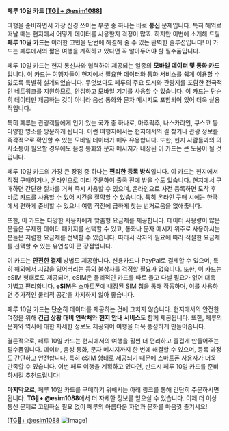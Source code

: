 **페루 10일 카드 [[TG💪+ @esim1088](https://t.me/s/esim1088)]**

여행을 준비하면서 가장 신경 쓰이는 부분 중 하나는 바로 **통신** 문제입니다. 특히 해외로 떠날 때는 현지에서 어떻게 데이터를 사용할지 걱정이 많죠. 하지만 이번에 소개해 드릴 **페루 10일 카드**는 이러한 고민을 단번에 해결해 줄 수 있는 완벽한 솔루션입니다! 이 카드는 페루에서의 짧은 여행을 계획하고 있다면 꼭 알아두어야 할 필수품입니다.

페루 10일 카드는 현지 통신사와 협력하여 제공되는 일종의 **모바일 데이터 및 통화 카드**입니다. 이 카드는 여행자들이 현지에서 필요한 데이터와 통화 서비스를 쉽게 이용할 수 있도록 특별히 설계되었습니다. 무엇보다도 페루의 주요 도시와 관광지를 포함한 전국적인 네트워크를 지원하므로, 안심하고 모바일 기기를 사용할 수 있습니다. 이 카드는 단순히 데이터만 제공하는 것이 아니라 음성 통화와 문자 메시지도 포함되어 있어 더욱 실용적입니다.

특히 페루는 관광객들에게 인기 있는 국가 중 하나로, 마추픽추, 나스카라인, 쿠스코 등 다양한 명소를 방문하게 됩니다. 이런 여행지에서는 현지에서의 길 찾기나 관광 정보를 즉각적으로 확인할 수 있는 모바일 데이터가 매우 유용합니다. 또한, 현지 사람들과의 의사소통이 필요할 경우에도 음성 통화와 문자 메시지가 내장된 이 카드는 큰 도움이 될 것입니다.

페루 10일 카드의 가장 큰 장점 중 하나는 **편리한 등록 방식**입니다. 이 카드는 현지에서 직접 구매하거나, 온라인으로 미리 주문하여 출국 전에 받을 수도 있습니다. 현지에서 구매하면 간단한 절차를 거쳐 즉시 사용할 수 있으며, 온라인으로 사전 등록하면 도착 후 바로 카드를 사용할 수 있어 시간을 절약할 수 있습니다. 특히 온라인 구매 시에는 한국에서 편하게 준비할 수 있으니 여행 직전에 급하게 찾는 번거로움을 없애줍니다.

또한, 이 카드는 다양한 사용자에게 맞춤형 요금제를 제공합니다. 데이터 사용량이 많은 분들은 무제한 데이터 패키지를 선택할 수 있고, 통화나 문자 메시지 위주로 사용하시는 분들은 저렴한 요금제를 선택할 수 있습니다. 따라서 각자의 필요에 따라 적절한 요금제를 선택할 수 있는 유연성이 큰 장점입니다.

이 카드는 **안전한 결제** 방법도 제공합니다. 신용카드나 PayPal로 결제할 수 있으며, 특히 해외에서 지갑을 잃어버리는 등의 불상사를 걱정할 필요가 없습니다. 또한, 이 카드는 eSIM 형태로도 제공되며, eSIM은 물리적인 카드를 따로 들고 다닐 필요가 없어 더욱 가볍고 편리합니다. **eSIM**은 스마트폰에 내장된 SIM 칩을 통해 작동하며, 이를 사용하면 추가적인 물리적 공간을 차지하지 않아 좋습니다.

페루 10일 카드는 단순히 데이터를 제공하는 것에 그치지 않습니다. 현지에서의 안전한 여정을 위해 **긴급 상황 대비 연락처**와 **현지 안내 서비스**도 함께 제공됩니다. 또한, 페루의 문화와 역사에 대한 자세한 정보도 제공되어 여행을 더욱 풍성하게 만들어줍니다.

결론적으로, 페루 10일 카드는 현지에서의 여행을 훨씬 더 편리하고 즐겁게 만들어주는 필수품입니다. 데이터, 음성 통화, 문자 메시지까지 한 번에 해결할 수 있으며, 등록 과정도 간단하고 안전합니다. 특히 eSIM 형태로 제공되기 때문에 스마트폰 사용자가 더욱 만족할 수 있습니다. 이번 페루 여행을 계획하고 있다면, 반드시 페루 10일 카드를 준비하시길 추천드립니다!

**마지막으로**, 페루 10일 카드를 구매하기 위해서는 아래 링크를 통해 간단히 주문하시면 됩니다. **TG💪+ @esim1088**에서 더 자세한 정보를 얻으실 수 있습니다. 이제 더 이상 통신 문제로 고민하실 필요 없이 페루의 아름다운 자연과 문화를 마음껏 즐기세요!

[[TG💪+ @esim1088](https://t.me/s/esim1088) ![Image](https://i.postimg.cc/Y0z9fWf4/image.png)]